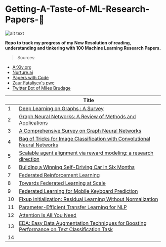 # **Getting-A-Taste-of-ML-Research-Papers-💯**

![alt text](https://juststickers.in/wp-content/uploads/2017/04/machine-learning.png)

**Repo to track my progress of my New Resolution of reading, understanding and tinkering with 100 Machine Learning Research Papers.**

>Sources:<br/>
* [ArXiv.org](https://arxiv.org)<br/>
* [Nurture.ai](http://nurture.ai)<br/>
* [Papers with Code](https://paperswithcode.com)<br/>
* [Zaur Fataliyev's pwc](https://github.com/zziz/pwc)<br/>
* [Twitter Bot of Miles Brudage](https://twitter.com/BrundageBot)</br>

|         |Title  |
|---      |---    |
|1   |[Deep Learning on Graphs : A Survey](https://arxiv.org/abs/1812.04202)    |  
|2   |[Graph Neural Networks: A Review of Methods and Applications](https://arxiv.org/abs/1812.08434)    |	  
|3   |[A Comprehensive Survey on Graph Neural Networks](https://arxiv.org/abs/1901.00596)    |	  
|4   |[Bag of Tricks for Image Classification with Convolutional Neural Networks](https://arxiv.org/pdf/1812.01187.pdf) |
|5   |[Scalable agent alignment via reward modeling: a research direction](https://arxiv.org/pdf/1811.07871) | 
|6   |[Building a Winning Self-Driving Car in Six Months](https://arxiv.org/pdf/1811.01273.pdf)|
|7   |[Federated Reinforcement Learning](https://arxiv.org/pdf/1901.08277.pdf)|
|8   |[Towards Federated Learning at Scale](https://arxiv.org/pdf/1902.01046.pdf)|
|9   |[Federated Learning for Mobile Keyboard Prediction](https://arxiv.org/pdf/1811.03604.pdf)|
|10|[Fixup Initialization: Residual Learning Without Normalization](https://arxiv.org/pdf/1901.09321.pdf)|
|11|[Parameter-Efficient Transfer Learning for NLP](https://arxiv.org/pdf/1902.00751.pdf)|
|12|[Attention Is All You Need](https://arxiv.org/pdf/1706.03762.pdf)|
|13|[EDA: Easy Data Augmentation Techniques for Boosting Performance on Text Classification Task](https://arxiv.org/pdf/1901.11196.pdf)|
|14|[]()|
